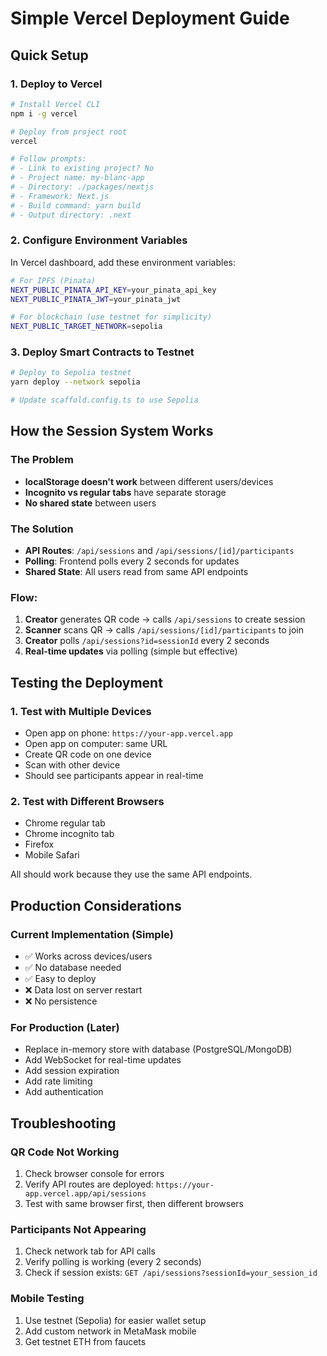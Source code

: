 # Simple Vercel Deployment Guide

## Quick Setup

### 1. Deploy to Vercel
```bash
# Install Vercel CLI
npm i -g vercel

# Deploy from project root
vercel

# Follow prompts:
# - Link to existing project? No
# - Project name: my-blanc-app
# - Directory: ./packages/nextjs
# - Framework: Next.js
# - Build command: yarn build
# - Output directory: .next
```

### 2. Configure Environment Variables
In Vercel dashboard, add these environment variables:

```bash
# For IPFS (Pinata)
NEXT_PUBLIC_PINATA_API_KEY=your_pinata_api_key
NEXT_PUBLIC_PINATA_JWT=your_pinata_jwt

# For blockchain (use testnet for simplicity)
NEXT_PUBLIC_TARGET_NETWORK=sepolia
```

### 3. Deploy Smart Contracts to Testnet
```bash
# Deploy to Sepolia testnet
yarn deploy --network sepolia

# Update scaffold.config.ts to use Sepolia
```

## How the Session System Works

### The Problem
- **localStorage doesn't work** between different users/devices
- **Incognito vs regular tabs** have separate storage
- **No shared state** between users

### The Solution
- **API Routes**: `/api/sessions` and `/api/sessions/[id]/participants`
- **Polling**: Frontend polls every 2 seconds for updates
- **Shared State**: All users read from same API endpoints

### Flow:
1. **Creator** generates QR code → calls `/api/sessions` to create session
2. **Scanner** scans QR → calls `/api/sessions/[id]/participants` to join
3. **Creator** polls `/api/sessions?id=sessionId` every 2 seconds
4. **Real-time updates** via polling (simple but effective)

## Testing the Deployment

### 1. Test with Multiple Devices
- Open app on phone: `https://your-app.vercel.app`
- Open app on computer: same URL
- Create QR code on one device
- Scan with other device
- Should see participants appear in real-time

### 2. Test with Different Browsers
- Chrome regular tab
- Chrome incognito tab
- Firefox
- Mobile Safari

All should work because they use the same API endpoints.

## Production Considerations

### Current Implementation (Simple)
- ✅ Works across devices/users
- ✅ No database needed
- ✅ Easy to deploy
- ❌ Data lost on server restart
- ❌ No persistence

### For Production (Later)
- Replace in-memory store with database (PostgreSQL/MongoDB)
- Add WebSocket for real-time updates
- Add session expiration
- Add rate limiting
- Add authentication

## Troubleshooting

### QR Code Not Working
1. Check browser console for errors
2. Verify API routes are deployed: `https://your-app.vercel.app/api/sessions`
3. Test with same browser first, then different browsers

### Participants Not Appearing
1. Check network tab for API calls
2. Verify polling is working (every 2 seconds)
3. Check if session exists: `GET /api/sessions?sessionId=your_session_id`

### Mobile Testing
1. Use testnet (Sepolia) for easier wallet setup
2. Add custom network in MetaMask mobile
3. Get testnet ETH from faucets

